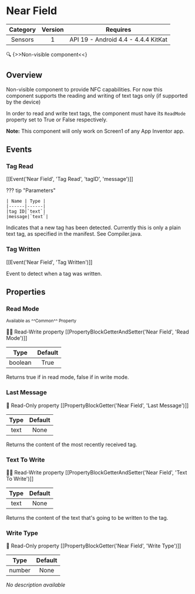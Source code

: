 # Near Field

| Category | Version | Requires |
|:--------:|:-------:|:--------:|
|Sensors|1|API 19 - Android 4.4 - 4.4.4 KitKat|

:mag: {>>Non-visible component<<}

## Overview

Non-visible component to provide NFC capabilities. For now this component supports the reading and writing of text tags only (if supported by the device)

In order to read and write text tags, the component must have its `` ReadMode `` property set to True or False respectively.

__Note:__ This component will only work on Screen1 of any App Inventor app.

## Events

### Tag Read

[[Event('Near Field', 'Tag Read', 'tagID', 'message')]]

??? tip "Parameters"

    | Name | Type |
    |------|------|
    |tag ID|`text`|
    |message|`text`|


Indicates that a new tag has been detected.   Currently this is only a plain text tag, as specified in the   manifest.  See Compiler.java.

### Tag Written

[[Event('Near Field', 'Tag Written')]]

Event to detect when a tag was written.

## Properties

### Read Mode

<small>Available as ^^Common^^ Property</small>

:eyes::pencil: Read-Write property
[[PropertyBlockGetterAndSetter('Near Field', 'Read Mode')]]

| Type | Default |
|:----:|:-------:|
|boolean|True|

Returns true if in read mode, false if in write mode.

### Last Message

:eyes: Read-Only property
[[PropertyBlockGetter('Near Field', 'Last Message')]]

| Type | Default |
|:----:|:-------:|
|text|None|

Returns the content of the most recently received tag.

### Text To Write

:eyes::pencil: Read-Write property
[[PropertyBlockGetterAndSetter('Near Field', 'Text To Write')]]

| Type | Default |
|:----:|:-------:|
|text|None|

Returns the content of the text that's going to be written to the tag.

### Write Type

:eyes: Read-Only property
[[PropertyBlockGetter('Near Field', 'Write Type')]]

| Type | Default |
|:----:|:-------:|
|number|None|

_No description available_